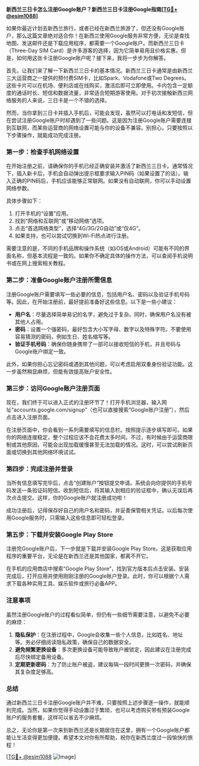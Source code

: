 **新西兰三日卡怎么注册Google账户？新西兰三日卡注册Google指南[[TG💪+ @esim1088](https://t.me/s/esim1088)]**

如果你最近计划去新西兰旅行，或者已经在新西兰旅游了，但还没有Google账户，那么这篇文章绝对适合你！在新西兰使用Google服务非常方便，无论是查找地图、发送邮件还是下载应用程序，都需要一个Google账户。而新西兰三日卡（Three-Day SIM Card）是许多游客的选择，因为它简单易用且价格实惠。但是，如何用这张卡注册Google账户呢？接下来，我将一步步为你解答。

首先，让我们来了解一下新西兰三日卡的基本情况。新西兰三日卡通常是由新西兰三大运营商之一提供的预付费SIM卡，比如Spark、Vodafone或Two Degrees。这些卡片可以在机场、便利店或在线购买，激活后即可立即使用。卡内包含一定额度的通话时长、短信和数据流量，非常适合短期游客使用。对于初次接触新西兰网络服务的人来说，三日卡是一个不错的选择。

然而，当你拿到三日卡并插入手机后，可能会发现，虽然可以打电话和发短信，但在尝试注册Google账户时却遇到了一些问题。这是因为注册Google账户需要连接到互联网，而某些运营商的网络设置可能与你的设备不兼容。别担心，只要按照以下步骤操作，就能成功完成注册。

### **第一步：检查手机网络设置**
在开始注册之前，请确保你的手机已经正确安装并激活了新西兰三日卡。通常情况下，插入新卡后，手机会自动弹出提示框要求输入PIN码（如果设置了的话）。输入正确的PIN码后，手机应该能够正常联网。如果没有自动联网，你可以手动设置网络参数。

具体步骤如下：
1. 打开手机的“设置”应用。
2. 找到“网络和互联网”或“移动网络”选项。
3. 点击“首选网络类型”，选择“4G/3G/2G自动”或“仅4G”。
4. 如果支持，也可以尝试切换到Wi-Fi热点进行注册。

需要注意的是，不同的手机品牌和操作系统（如iOS或Android）可能有不同的界面名称，但基本流程是一致的。如果你不确定具体的操作方法，可以查阅手机说明书或在网上搜索相关教程。

### **第二步：准备Google账户注册所需信息**
注册Google账户需要填写一些必要的信息，包括用户名、密码以及验证手机号码等。因此，在开始注册前，最好提前准备好这些信息。以下是一些小建议：

- **用户名**：尽量选择简单易记的名字，避免过于复杂。同时，确保用户名没有被其他人占用。
- **密码**：设置一个强密码，最好包含大小写字母、数字以及特殊字符。不要使用容易猜测的密码，例如生日、姓名缩写等。
- **验证手机号码**：确保你随身携带了一部可以接收短信的手机，并且号码与Google账户绑定一致。

此外，如果你担心忘记密码或遇到其他问题，可以考虑启用双重身份验证功能。这一步虽然稍显麻烦，但能有效提高账户安全性。

### **第三步：访问Google账户注册页面**
现在，我们终于可以进入正式的注册环节了！打开手机浏览器，输入网址“accounts.google.com/signup”（也可以直接搜索“Google账户注册”），然后点击进入注册页面。

在注册页面中，你会看到一系列需要填写的信息栏。按照提示逐步填写即可。如果你的网络连接稳定，整个过程应该不会花费太多时间。不过，有时候由于运营商限制或其他原因，可能会出现加载缓慢甚至无法加载的情况。这时，可以尝试刷新页面或切换到其他网络环境试试。

### **第四步：完成注册并登录**
当所有信息填写完毕后，点击“创建账户”按钮提交申请。系统会向你提供的手机号码发送一条验证码短信。收到短信后，将其输入到相应的验证框中，确认无误后再次点击提交。这样，你的Google账户就注册成功啦！

成功注册后，记得保存好自己的用户名和密码，并妥善保管相关凭证。以后每次使用Google服务时，只需输入这些信息即可轻松登录。

### **第五步：下载并安装Google Play Store**
注册完Google账户后，下一步就是下载并安装Google Play Store。这是获取应用程序的重要平台，无论是在新西兰还是其他国家，都离不开它。

在手机的应用商店中搜索“Google Play Store”，找到官方版本后点击安装。安装完成后，打开应用并使用刚刚注册的Google账户登录。此时，你可以根据个人需求下载各种实用工具、娱乐软件或旅行必备APP。

### **注意事项**
虽然注册Google账户的过程看似简单，但仍有一些细节需要注意，以避免不必要的麻烦：
1. **隐私保护**：在注册过程中，Google会收集一些个人信息，比如姓名、地址等。务必仔细阅读隐私政策，确保自己的数据安全。
2. **避免频繁更换设备**：多次更换设备可能导致账户被锁定，因此建议在注册完成后尽快绑定备用设备。
3. **定期更新密码**：为了防止账户被盗，建议每隔一段时间更换一次密码，并确保其复杂度足够高。

### **总结**
通过新西兰三日卡注册Google账户并不难，只要按照上述步骤逐一操作，就能顺利完成。当然，如果你觉得手动设置过于繁琐，也可以考虑购买带有预装Google账户的服务套餐，这样可以省去不少麻烦。

总之，无论你是第一次来到新西兰还是长期居住在这里，拥有一个Google账户都能让生活变得更加便捷。希望本文对你有所帮助，祝你在新西兰度过一段愉快的旅程！

[[TG💪+ @esim1088](https://t.me/s/esim1088) ![Image](https://i.postimg.cc/4NQfJmqS/Snipaste-2025-05-13-00-14-12.png)]